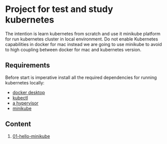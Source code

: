 # Project for test and study kubernetes
The intention is learn kubernetes from scratch and use it minikube platform for run kubernetes cluster in local environment.
Do not enable Kubernetes capabilities in docker for mac instead we are going to use minikube to avoid to high coupling between 
docker for mac and kubernetes version.

## Requirements
Before start is imperative install all the required dependencies for running kubernetes locally:
- [docker desktop](https://hub.docker.com/editions/community/docker-ce-desktop-mac/)
- [kubectl](https://kubernetes.io/docs/tasks/tools/install-minikube/#install-kubectl)
- [a hypervisor](https://kubernetes.io/docs/tasks/tools/install-minikube/#install-a-hypervisor)
- [minikube](https://kubernetes.io/docs/tasks/tools/install-minikube/#install-minikube)

## Content
1. [01-hello-minikube](./01-hello-minikube)